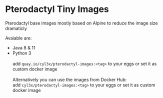 # Pterodactyl Tiny Images

Pterodactyl base images mostly based on Alpine to reduce the image size dramaticly

Avaiable are:  
  - Java 8 & 11
  - Python 3
<br></br>
  add ```quay.io/cyl3x/pterodactyl-images:<tag>``` to your eggs or set it as custom docker image
<br></br>
Alternatively you can use the images from Docker Hub:    
  add ```cyl3x/pterodactyl-images:<tag>``` to your eggs or set it as custom docker image
